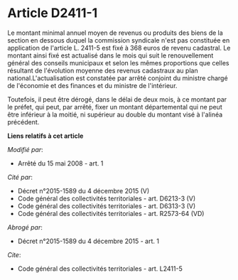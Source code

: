 # Article D2411-1

Le montant minimal annuel moyen de revenus ou produits des biens de la section en dessous duquel la commission syndicale
n'est pas constituée en application de l'article L. 2411-5 est fixé à 368 euros de revenu cadastral. Le montant ainsi fixé
est actualisé dans le mois qui suit le renouvellement général des conseils municipaux et selon les mêmes proportions que
celles résultant de l'évolution moyenne des revenus cadastraux au plan national.L'actualisation est constatée par arrêté
conjoint du ministre chargé de l'économie et des finances et du ministre de l'intérieur. 

Toutefois, il peut être dérogé, dans le délai de deux mois, à ce montant par le préfet, qui peut, par arrêté, fixer un
montant départemental qui ne peut être inférieur à la moitié, ni supérieur au double du montant visé à l'alinéa précédent.

**Liens relatifs à cet article**

_Modifié par_:

  - Arrêté du 15 mai 2008 - art. 1

_Cité par_:

  - Décret n°2015-1589 du 4 décembre 2015 (V)
  - Code général des collectivités territoriales - art. D6213-3 (V)
  - Code général des collectivités territoriales - art. D6313-3 (V)
  - Code général des collectivités territoriales - art. R2573-64 (VD)

_Abrogé par_:

  - Décret n°2015-1589 du 4 décembre 2015 - art. 1

_Cite_:

  - Code général des collectivités territoriales - art. L2411-5
